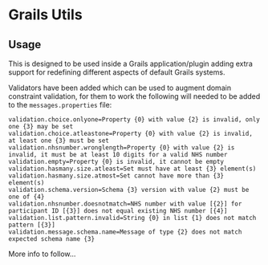 # Grails Utils

## Usage

This is designed to be used inside a Grails application/plugin adding extra support for redefining different aspects of default
 Grails systems.

 Validators have been added which can be used to augment domain constraint validation, for them to work the following will
 needed to be added to the `messages.properties` file:

 ```
validation.choice.onlyone=Property {0} with value {2} is invalid, only one {3} may be set
validation.choice.atleastone=Property {0} with value {2} is invalid, at least one {3} must be set
validation.nhsnumber.wronglength=Property {0} with value {2} is invalid, it must be at least 10 digits for a valid NHS number
validation.empty=Property {0} is invalid, it cannot be empty
validation.hasmany.size.atleast=Set must have at least {3} element(s)
validation.hasmany.size.atmost=Set cannot have more than {3} element(s)
validation.schema.version=Schema {3} version with value {2} must be one of {4}
validation.nhsnumber.doesnotmatch=NHS number with value [{2}] for participant ID [{3}] does not equal existing NHS number [{4}]
validation.list.pattern.invalid=String {0} in list {1} does not match pattern [{3}]
validation.message.schema.name=Message of type {2} does not match expected schema name {3}
 ```

More info to follow...